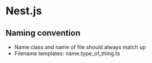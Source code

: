 # Nest.js

## Naming convention
- Name class and name of file should always match up
- Filename templates: name.type_of_thing.ts